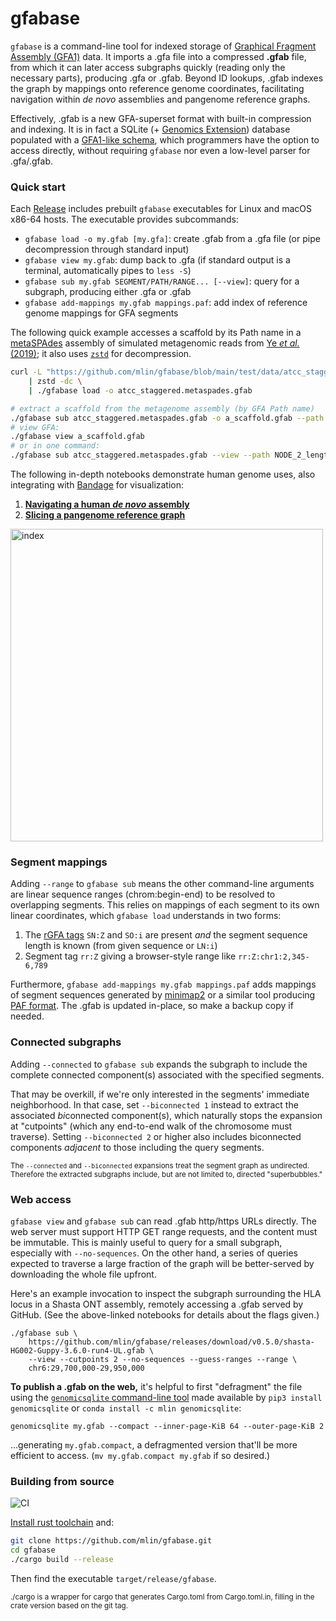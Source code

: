 # gfabase

`gfabase` is a command-line tool for indexed storage of [Graphical Fragment Assembly (GFA1)](https://github.com/GFA-spec/GFA-spec) data. It imports a .gfa file into a compressed **.gfab** file, from which it can later access subgraphs quickly (reading only the necessary parts), producing .gfa or .gfab. Beyond ID lookups, .gfab indexes the graph by mappings onto reference genome coordinates, facilitating navigation within *de novo* assemblies and pangenome reference graphs.

Effectively, .gfab is a new GFA-superset format with built-in compression and indexing. It is in fact a SQLite (+ [Genomics Extension](https://github.com/mlin/GenomicSQLite)) database populated with a [GFA1-like schema](src/schema/GFA1.sql), which programmers have the option to access directly, without requiring `gfabase` nor even a low-level parser for .gfa/.gfab.

### Quick start

Each [Release](https://github.com/mlin/gfabase/releases) includes prebuilt `gfabase` executables for Linux and macOS x86-64 hosts. The executable provides subcommands:

* `gfabase load -o my.gfab [my.gfa]`: create .gfab from a .gfa file (or pipe decompression through standard input)
* `gfabase view my.gfab`: dump back to .gfa (if standard output is a terminal, automatically pipes to `less -S`)
* `gfabase sub my.gfab SEGMENT/PATH/RANGE... [--view]`: query for a subgraph, producing either .gfa or .gfab
* `gfabase add-mappings my.gfab mappings.paf`: add index of reference genome mappings for GFA segments

The following quick example accesses a scaffold by its Path name in a [metaSPAdes](https://cab.spbu.ru/software/meta-spades/) assembly of simulated metagenomic reads from [Ye <em>et al.</em> (2019)](https://dx.doi.org/10.1016/j.cell.2019.07.010); it also uses [`zstd`](https://github.com/facebook/zstd) for decompression.

```bash
curl -L "https://github.com/mlin/gfabase/blob/main/test/data/atcc_staggered.assembly_graph_with_scaffolds.gfa.zst?raw=true" \
    | zstd -dc \
    | ./gfabase load -o atcc_staggered.metaspades.gfab

# extract a scaffold from the metagenome assembly (by GFA Path name)
./gfabase sub atcc_staggered.metaspades.gfab -o a_scaffold.gfab --path NODE_2_length_747618_cov_15.708553_3
# view GFA:
./gfabase view a_scaffold.gfab
# or in one command:
./gfabase sub atcc_staggered.metaspades.gfab --view --path NODE_2_length_747618_cov_15.708553_3
```

The following in-depth notebooks demonstrate human genome uses, also integrating with [Bandage](https://rrwick.github.io/Bandage/) for visualization:

1. **[Navigating a human *de novo* assembly](https://nbviewer.jupyter.org/github/mlin/gfabase/blob/main/notebooks/gfabaseAssemblyNavigation.ipynb)**
2. **[Slicing a pangenome reference graph](https://nbviewer.jupyter.org/github/mlin/gfabase/blob/main/notebooks/gfabasePangenomeGraph.ipynb)**

<img width="500" alt="index" src="https://user-images.githubusercontent.com/356550/105319466-fd571080-5b68-11eb-9422-a0b3b01c7056.png">

### Segment mappings

Adding `--range` to `gfabase sub` means the other command-line arguments are linear sequence ranges (chrom:begin-end) to be resolved to overlapping segments. This relies on mappings of each segment to its own linear coordinates, which `gfabase load` understands in two forms:

1. The [rGFA tags](https://github.com/lh3/gfatools/blob/master/doc/rGFA.md) `SN:Z` and `SO:i` are present *and* the segment sequence length is known (from given sequence or `LN:i`)
2. Segment tag `rr:Z` giving a browser-style range like `rr:Z:chr1:2,345-6,789`

Furthermore, `gfabase add-mappings my.gfab mappings.paf` adds mappings of segment sequences generated by [minimap2](https://github.com/lh3/minimap2) or a similar tool producing [PAF format](https://github.com/lh3/miniasm/blob/master/PAF.md). The .gfab is updated in-place, so make a backup copy if needed.

### Connected subgraphs

Adding `--connected` to `gfabase sub` expands the subgraph to include the complete connected component(s) associated with the specified segments.

That may be overkill, if we're only interested in the segments' immediate neighborhood. In that case, set `--biconnected 1` instead to extract the associated *bi*connected component(s), which naturally stops the expansion at "cutpoints" (which any end-to-end walk of the chromosome must traverse). Setting `--biconnected 2` or higher also includes biconnected components *adjacent* to those including the query segments.

<sup>The `--connected` and `--biconnected` expansions treat the segment graph as undirected. Therefore the extracted subgraphs include, but are not limited to, directed "superbubbles."</sup>

### Web access

`gfabase view` and `gfabase sub` can read .gfab http/https URLs directly. The web server must support HTTP GET range requests, and the content must be immutable. This is mainly useful to query for a small subgraph, especially with `--no-sequences`. On the other hand, a series of queries expected to traverse a large fraction of the graph will be better-served by downloading the whole file upfront.

Here's an example invocation to inspect the subgraph surrounding the HLA locus in a Shasta ONT assembly, remotely accessing a .gfab served by GitHub. (See the above-linked notebooks for details about the flags given.)

```
./gfabase sub \
    https://github.com/mlin/gfabase/releases/download/v0.5.0/shasta-HG002-Guppy-3.6.0-run4-UL.gfab \
    --view --cutpoints 2 --no-sequences --guess-ranges --range \
    chr6:29,700,000-29,950,000
```

**To publish a .gfab on the web,** it's helpful to first "defragment" the file using the [`genomicsqlite` command-line tool](https://mlin.github.io/GenomicSQLite/guide_db/#genomicsqlite-interactive-shell) made available by `pip3 install genomicsqlite` or `conda install -c mlin genomicsqlite`:

```
genomicsqlite my.gfab --compact --inner-page-KiB 64 --outer-page-KiB 2
```

...generating `my.gfab.compact`, a defragmented version that'll be more efficient to access. (`mv my.gfab.compact my.gfab` if so desired.)

### Building from source

![CI](https://github.com/mlin/gfabase/workflows/CI/badge.svg?branch=main)

[Install rust toolchain](https://rustup.rs/) and:

```bash
git clone https://github.com/mlin/gfabase.git
cd gfabase
./cargo build --release
```

Then find the executable `target/release/gfabase`.

<sup>
./cargo is a wrapper for cargo that generates Cargo.toml from Cargo.toml.in, filling in the crate version based on the git tag.
</sup>
